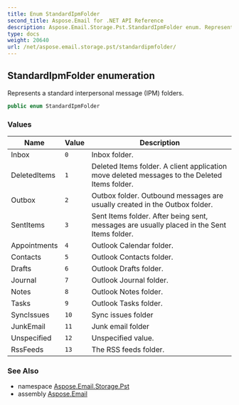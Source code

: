 ```yaml
---
title: Enum StandardIpmFolder
second_title: Aspose.Email for .NET API Reference
description: Aspose.Email.Storage.Pst.StandardIpmFolder enum. Represents a standard interpersonal message IPM folders
type: docs
weight: 20640
url: /net/aspose.email.storage.pst/standardipmfolder/
---
```

## StandardIpmFolder enumeration

Represents a standard interpersonal message (IPM) folders.

```csharp
public enum StandardIpmFolder
```

### Values

| Name | Value | Description |
| --- | --- | --- |
| Inbox | `0` | Inbox folder. |
| DeletedItems | `1` | Deleted Items folder. A client application move deleted messages to the Deleted Items folder. |
| Outbox | `2` | Outbox folder. Outbound messages are usually created in the Outbox folder. |
| SentItems | `3` | Sent Items folder. After being sent, messages are usually placed in the Sent Items folder. |
| Appointments | `4` | Outlook Calendar folder. |
| Contacts | `5` | Outlook Contacts folder. |
| Drafts | `6` | Outlook Drafts folder. |
| Journal | `7` | Outlook Journal folder. |
| Notes | `8` | Outlook Notes folder. |
| Tasks | `9` | Outlook Tasks folder. |
| SyncIssues | `10` | Sync issues folder |
| JunkEmail | `11` | Junk email folder |
| Unspecified | `12` | Unspecified value. |
| RssFeeds | `13` | The RSS feeds folder. |

### See Also

* namespace [Aspose.Email.Storage.Pst](../../aspose.email.storage.pst/)
* assembly [Aspose.Email](../../)


